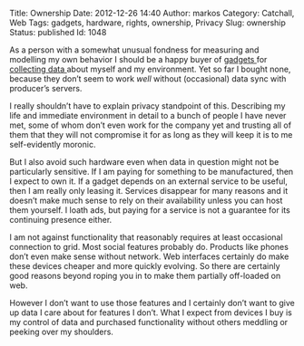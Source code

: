 Title: Ownership
Date: 2012-12-26 14:40
Author: markos
Category: Catchall, Web
Tags: gadgets, hardware, rights, ownership, Privacy
Slug: ownership
Status: published
Id: 1048

<div>
 <p>
  As a person with a somewhat unusual fondness for measuring and modelling my own behavior I should be a happy buyer of
  <a href="https://jawbone.com/up" title="Jawbone's UP">
   gadgets
  </a>
  for
  <a href="http://www.fitbit.com/one" title="Fitbit">
   collecting data
  </a>
  about myself and my environment. Yet so far I bought none, because they don’t seem to work
  <em>
   well
  </em>
  without (occasional) data sync with producer’s servers.
 </p>
 <p>
  I really shouldn’t have to explain privacy standpoint of this. Describing my life and immediate environment in detail to a bunch of people I have never met, some of whom don’t even work for the company yet and trusting all of them that they will not compromise it for as long as they will keep it is to me self-evidently moronic.
 </p>
 <p>
  But I also avoid such hardware even when data in question might not be particularly sensitive. If I am paying for something to be manufactured, then I expect to own it. If a gadget depends on an external service to be useful, then I am really only leasing it. Services disappear for many reasons and it doesn’t make much sense to rely on their availability unless you can host them yourself. I loath ads, but paying for a service is not a guarantee for its continuing presence either.
 </p>
 <p>
  I am not against functionality that reasonably requires at least occasional connection to grid. Most social features probably do. Products like phones don’t even make sense without network. Web interfaces certainly do make these devices cheaper and more quickly evolving. So there are certainly good reasons beyond roping you in to make them partially off-loaded on web.
 </p>
 <p>
  However I don’t want to use those features and I certainly don’t want to give up data I care about for features I don’t. What I expect from devices I buy is my control of data and purchased functionality without others meddling or peeking over my shoulders.
 </p>
</div>
